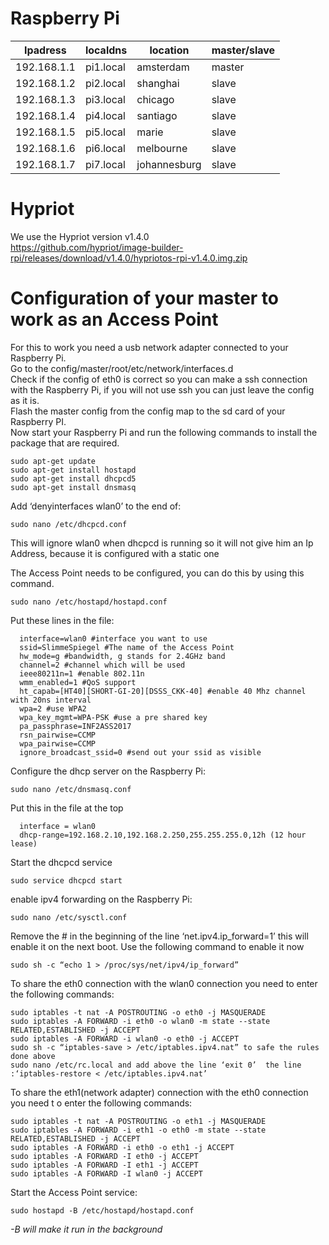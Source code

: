 # Raspberry Pi

Ipadress | localdns | location | master/slave
--- | --- | --- | ---
192.168.1.1|	pi1.local|	amsterdam|	master
192.168.1.2|	pi2.local|	shanghai|	slave
192.168.1.3|	pi3.local| 	chicago|	slave
192.168.1.4|	pi4.local| 	santiago|	slave
192.168.1.5|	pi5.local| 	marie|		slave
192.168.1.6|	pi6.local| 	melbourne|	slave
192.168.1.7|	pi7.local| 	johannesburg|	slave
# Hypriot
We use the Hypriot version v1.4.0</br>
<a>https://github.com/hypriot/image-builder-rpi/releases/download/v1.4.0/hypriotos-rpi-v1.4.0.img.zip</a>

# Configuration of your master to work as an Access Point
For this to work you need a usb network adapter connected to your Raspberry Pi.</br>
Go to the config/master/root/etc/network/interfaces.d</br>
Check if the config of eth0 is correct so you can make a ssh connection with the Raspberry Pi, if you will not use ssh you can just leave the config as it is.</br>
Flash the master config from the config map to the sd card of your Raspberry PI.</br>
Now start your Raspberry Pi and run the following commands to install the package that are required.</br>


	sudo apt-get update
	sudo apt-get install hostapd
	sudo apt-get install dhcpcd5
	sudo apt-get install dnsmasq

Add ‘denyinterfaces wlan0’ to the end of:

	sudo nano /etc/dhcpcd.conf
This will ignore wlan0 when dhcpcd is running so it will not give him an Ip Address, because it is configured with a static one
      
The Access Point needs to be configured, you can do this by using this command.

	sudo nano /etc/hostapd/hostapd.conf
	
Put these lines in the file:

      interface=wlan0 #interface you want to use
      ssid=SlimmeSpiegel #The name of the Access Point
      hw_mode=g #bandwidth, g stands for 2.4GHz band
      channel=2 #channel which will be used
      ieee80211n=1 #enable 802.11n
      wmm_enabled=1 #QoS support
      ht_capab=[HT40][SHORT-GI-20][DSSS_CKK-40] #enable 40 Mhz channel with 20ns interval
      wpa=2 #use WPA2
      wpa_key_mgmt=WPA-PSK #use a pre shared key
      pa_passphrase=INF2ASS2017
      rsn_pairwise=CCMP 
      wpa_pairwise=CCMP
      ignore_broadcast_ssid=0 #send out your ssid as visible

Configure the dhcp server on the Raspberry Pi:

	sudo nano /etc/dnsmasq.conf
	
Put this in the file at the top

      interface = wlan0
      dhcp-range=192.168.2.10,192.168.2.250,255.255.255.0,12h (12 hour lease)
      
Start the dhcpcd service

	sudo service dhcpcd start

enable ipv4 forwarding on the Raspberry Pi:

	sudo nano /etc/sysctl.conf
	
Remove the # in the beginning of the line ‘net.ipv4.ip_forward=1’ this will enable it on the next boot.
Use the following command to enable it now

	sudo sh -c “echo 1 > /proc/sys/net/ipv4/ip_forward”

To share the eth0 connection with the wlan0 connection you need to enter the following commands: 

	sudo iptables -t nat -A POSTROUTING -o eth0 -j MASQUERADE
	sudo iptables -A FORWARD -i eth0 -o wlan0 -m state --state RELATED,ESTABLISHED -j ACCEPT
	sudo iptables -A FORWARD -i wlan0 -o eth0 -j ACCEPT
	sudo sh -c “iptables-save > /etc/iptables.ipv4.nat” to safe the rules done above
	sudo nano /etc/rc.local and add above the line ‘exit 0’  the line :‘iptables-restore < /etc/iptables.ipv4.nat’

To share the eth1(network adapter) connection with the eth0 connection you need t o enter the following commands:

	sudo iptables -t nat -A POSTROUTING -o eth1 -j MASQUERADE
	sudo iptables -A FORWARD -i eth1 -o eth0 -m state --state RELATED,ESTABLISHED -j ACCEPT
	sudo iptables -A FORWARD -i eth0 -o eth1 -j ACCEPT
	sudo iptables -A FORWARD -I eth0 -j ACCEPT
	sudo iptables -A FORWARD -I eth1 -j ACCEPT
	sudo iptables -A FORWARD -I wlan0 -j ACCEPT
	
Start the Access Point service:

	sudo hostapd -B /etc/hostapd/hostapd.conf
<i>-B will make it run in the background</i>
